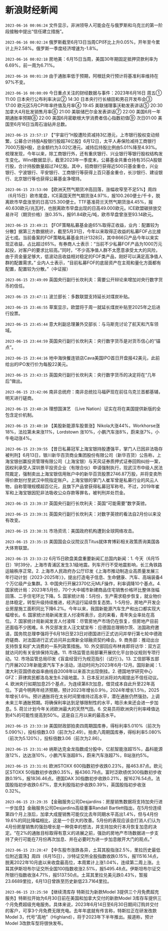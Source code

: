 # 新浪财经新闻
`2023-06-16 00:06:24` 文件显示，非洲领导人可能会在与俄罗斯和乌克兰的第一阶段接触中提出“信任建立措施”。

`2023-06-16 00:02:24` 俄罗斯截至6月13日当周CPI环比上升0.05%，开年至今累计上升2.58%。俄罗斯一季度经济增速为-1.8%。

`2023-06-16 00:02:18` 房地美：6月15日当周，美国30年期固定抵押贷款利率为6.69%，前一周为6.71%。

`2023-06-16 00:01:20` 由于通胀率低于预期，阿根廷央行预计将基准利率维持在97%不变。

`2023-06-16 00:00:09` 今日重点关注的财经数据与事件：2023年6月16日 周五① 11:00 日本央行公布利率决议② 14:30 日本央行行长植田和男召开发布会③ 17:00 欧元区5月CPI年率终值及月率④ 19:45 美联储理事沃勒发表讲话⑤ 20:30 加拿大4月批发销售月率⑥ 21:00 美联储巴尔金发表讲话⑦ 22:00 美国6月一年期通胀率预期⑧ 22:00 美国6月密歇根大学消费者信心指数初值⑨ 次日01:00 美国至6月16日当周石油钻井总数。

`2023-06-15 23:57:17` 【“宇宙行”H股遭险资减持3亿港元，上市银行股权变动频繁，公募合计持股A股银行股超74亿股】6月12日，太平人寿保险减持工商银行7000万股H股，总金额约为3.02亿港元。减持后持股比例由5.01%降至4.93%。梳理发现，今年以来，除工商银行外，还有重庆银行、兴业银行等银行股权结构发生变化。Wind数据显示，截至2023年一季度末，公募基金共重仓持有35只A股银行股，合计持股数量超过74亿股。其中，招商银行获得近500只基金重仓，兴业银行、宁波银行、平安银行、工商银行等获得上百只基金重仓，长沙银行、建设银行、北京银行等也获得公募基金净增持。

`2023-06-15 23:53:00` 【欧洲天然气期货冲高回落，涨幅收窄至不足5%】周四（6月15日）欧市尾盘，ICE英国天然气期货涨4.97%，报100.260便士/千卡，脱离欧市早盘涨至的日高125.300便士。TTF基准荷兰天然气期货涨4.45%，报40.630欧元/兆瓦时，也脱离欧市早盘出现的日高49.000欧元。ICE欧盟碳排放交易许可（期货价格）涨0.35%，报91.84欧元/吨，欧市早盘曾涨至93.14欧元。

`2023-06-15 23:49:21` 【FOF策略私募基金逾65%取得正收益，业内：配置较为分散】据第三方数据统计，截至5月31日，今年以来取得正收益的私募FOF占比接近七成。当前备案的FOF策略私募基金共计1328只，其中866只产品今年以来实现正收益，占比超过65%。有券商人士表示：“当前不少私募FOF产品为1000万元起投，对客户的要求比较高。”同时，“不少高净值人群不太愿意承受太大的风险，由于资金量足够大，低波动且收益相对稳定的FOF类产品，刚好可以满足高净值人群的配置需求。” 业内人士表示，“目前私募FOF的底层资产在主观和量化方面都有配置，配置较为分散。”（中证报）

`2023-06-15 23:49:09` 英国央行副行长坎利夫：需要公开辩论来增加对央行数字货币的信任。

`2023-06-15 23:47:11` 波兰部长：多数联盟支持延长对煤炭补贴。

`2023-06-15 23:46:55` 草案显示，欧盟将于周一就延长煤炭补贴至2025年之后进行投票。

`2023-06-15 23:45:44` 意大利副总理兼外交部长：与马斯克讨论了航天和汽车领域。

`2023-06-15 23:44:59` 英国央行副行长坎利夫：央行数字货币是对货币信心的“锚点”。

`2023-06-15 23:44:16` 地中海快餐连锁店Cava美国IPO首日开盘报42美元，此前给出的IPO发行价为每股22美元。

`2023-06-15 23:43:15` 英国央行副行长坎利夫：央行数字货币的决定将在“几年后”做出。

`2023-06-15 23:42:06` 南非总统府：南非总统拉马福萨现在前往乌克兰首都基辅，明天进行磋商。

`2023-06-15 23:40:26` 理想国演艺 （Live Nation）证实在将在美国提供新版的全包含定价机制。

`2023-06-15 23:40:10` 【美股新能源车股普涨】Nikola大涨44%，Workhorse涨18%，法拉第未来涨11%，Lordstown 涨10%，小鹏汽车涨8%，蔚来涨7%，小牛电动涨4%。

`2023-06-15 23:39:55` 【昔日私募冠军上海宝银持股遭强平，掌门人已因非法吸存被判刑】6月13日，银川新华百货商业集团股份有限公司（新华百货）公告称，上海宝银创赢投资管理有限公司（上海宝银）与天风证券质押式证券回购纠纷一案，因权利承受人深圳景平投资企业（有限合伙）申请强制执行，现武汉市中级人民法院裁定，强制卖出上海宝银信用账户中的新华百货股票2746.87万股，并将变卖所得价款划付至武汉中院指定账户。上海宝银的掌门人崔军曾是私募行业的风云人物，自称管理规模超百亿元，且旗下产品曾获得私募冠军称号。不过，2019年崔军和上海宝银因犯非法吸收公众存款等罪名，被判刑并处罚金。

`2023-06-15 23:39:37` 英国央行副行长坎利夫：英国“可能需要”数字英镑。

`2023-06-15 23:39:31` 英国央行副行长坎利夫：对数字英镑的看法自2月份以来没有改变。

`2023-06-15 23:38:31` 市场资讯：美国政府机构遭到全球网络攻击。

`2023-06-15 23:35:15` 美国国会众议院议员Titus就体育博彩相关政策质询美国各大体育联盟。

`2023-06-15 23:33:22` 6月15日欧盘美盘重要新闻汇总国内新闻：1. 今天（6月15日）1时39分，上海市青浦区发生3.1级地震。列车开行不受地震影响，长三角铁路运输秩序正常。2. 上海市人民政府办公厅印发《上海市推动制造业高质量发展三年行动计划（2023-2025年）》，提出打造电子信息、生命健康、汽车、高端装备4个万亿级产业集群。3. 中国央行开展2370亿元MLF操作，利率调降10个基点。4. 国家统计局：2023年5月份，70个大中城市新建商品住宅销售价格环比整体涨幅回落、二手住宅环比下降。5. 国家统计局：5月份，生产需求稳步恢复，就业物价总体稳定，转型升级持续推进，经济运行延续恢复态势。1-5月份，房地产开发企业房屋施工面积同比下降6.2%。今年以来，我国新能源汽车生产和出口都实现大幅增长。6. 国家统计局新闻发言人付凌晖表示，总的来看，青年失业率处在高位。7. 国家统计局新闻发言人付凌晖：尽管房地产市场仍在恢复，但房地产目前还面临不少困难。8. 外交部发言人汪文斌宣布：应德国总理朔尔茨、法国政府邀请，国务院总理李强将于6月18日至23日对德国进行正式访问并举行第七轮中德政府磋商、对法国进行正式访问并出席新全球融资契约峰会。9. 商务部：推动出台支持恢复和扩大消费的一系列政策措施。10. 外交部回应布林肯即将访华：双方正就访问的有关安排保持沟通。11. 市场监管总局部署开展优化平台协议规则专项行动。12. 市场监管总局印发《盲盒经营行为规范指引（试行）》。13. 工信部等五部门开展2023年新能源汽车下乡活动，活动时间为2023年6月-12月。国际新闻：1. 澳大利亚国债收益率曲线自2008年以来首次出现倒挂。2. 德国地学研究中心GFZ：菲律宾民都洛岛发生6.2级地震。3. 日本反对派将对内阁提出不信任动议。4. 欧洲央行如期加息25个基点，为连续第8次加息，借贷成本自此升至22年高位。下调今明两年经济预期，预计2023年增长0.9％，2024年增长1.5％，2025年增长1.6％。预计通胀将在太长时间里维持过高水平，潜在通胀仍然强劲，上调未来三年通胀预期。将确保利率达到足够限制性的水平，暗示未来还会进一步加息。5. 荷兰计划今年关闭欧洲最大的天然气田。6. 交易员将欧洲央行利率峰值达到4%的可能性提高到50%。这是自三月以来的最高水平。

`2023-06-15 23:33:10` 美国财政部拍卖四周期国库券，得标利率5.010%（前次为5.090%），投标倍数3.03（前次为2.49）。拍卖八周期国库券，得标利率5.080%（前次为5.120%），投标倍数3.06（前次为2.86）。

`2023-06-15 23:31:40` 纳斯达克金龙指数成分股中，亿航智能涨超15%，晶科能源涨12%，达达涨10%，小鹏汽车涨超8%，蔚来汽车涨超7%，B站涨约5%。

`2023-06-15 23:31:01` 欧洲STOXX 600指数初步收跌0.23%，报463.87点。欧元区STOXX 50指数初步收跌0.35%，报4360.79点。富时泛欧绩优300指数初步收跌0.19%，报1836.46点。德国DAX 30指数初步收跌0.21%，报16276.54点。法国股指初步收跌0.67%，意大利股指初步收跌0.39%，英国股指初步收涨0.32%。

`2023-06-15 23:29:35` 【金融服务公司Desjardins：房屋销售数据将支持加央行进一步加息】金融服务公司Desjardins高级董事Randall Bartlett指出，在5月份连续第四个月上涨后，加拿大成屋销售可能仅比去年同期水平高出1.4%，但与4月份19.6%的同比降幅相比，这是一个巨大的改善。5月份的表现应该会打消人们认为4月份房屋销售的强劲增长是一种侥幸的想法，并支持加央行本月恢复加息的决定。“在2%的通胀目标取得有意义的进展之前，强劲的房地产市场数据进一步支持了央行可能在7月份再次加息、并在必要时为进一步加息敞开大门的观点。”

`2023-06-15 23:28:47` 【中东股市涨跌各异，土耳其股指涨2.5%，里拉历史最低位附近震荡】周四（6月15日），沙特证交所全股指数收跌0.15%，报11516.14点，脱离2022年10月底以来收盘最高位，本周累计上涨1.04%，连续第二周上涨。土耳其伊斯坦布尔证交所全国100指数收涨2.51%，报5495.48点。伊斯坦布尔证交所银行指数收涨4.71%，报5137.50点。土耳其里拉兑美元跌0.43%，暂报23.6689里拉，6月13日曾跌至历史新低23.7164里拉。

`2023-06-15 23:25:50` 【继续清库存 特斯拉为新款Model 3提供三个月免费超充服务】特斯拉开始为6月30日前在美国和加拿大交付的新款Model 3库存车提供三个月免费超级充电服务。具体来说，2023年6月14日至6月30日期间订购并交付的客户，可享3个月免费无限充电。去年年底就有传言称，特斯拉正在研发改款Model 3，代号“高地”（Highland），将于2023年下半年推出。报道称，预计Model 3改款车型将很快发布。

